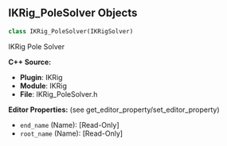 ## IKRig_PoleSolver Objects

```python
class IKRig_PoleSolver(IKRigSolver)
```

IKRig Pole Solver

**C++ Source:**

- **Plugin**: IKRig
- **Module**: IKRig
- **File**: IKRig_PoleSolver.h

**Editor Properties:** (see get_editor_property/set_editor_property)

- ``end_name`` (Name):  [Read-Only]
- ``root_name`` (Name):  [Read-Only]

<a id="unreal.IKRig_SetTransformEffector"></a>